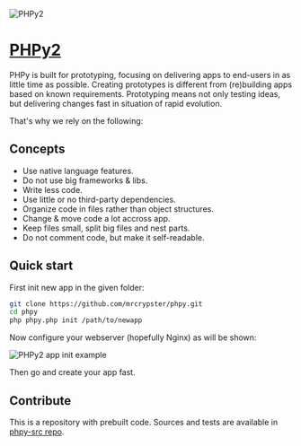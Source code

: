 ![PHPy2](https://phpy.dev/img/big-logo.png)
# [PHPy2](https://phpy.dev/)

PHPy is built for prototyping, focusing on delivering apps to end-users in as little time as possible. Creating prototypes is different from (re)building apps based on known requirements. Prototyping means not only testing ideas, but delivering changes fast in situation of rapid evolution.

That's why we rely on the following:

## Concepts
- Use native language features.
- Do not use big frameworks & libs.
- Write less code.
- Use little or no third-party dependencies.
- Organize code in files rather than object structures.
- Change & move code a lot accross app.
- Keep files small, split big files and nest parts.
- Do not comment code, but make it self-readable.

## Quick start
First init new app in the given folder:
```bash
git clone https://github.com/mrcrypster/phpy.git
cd phpy
php phpy.php init /path/to/newapp
```

Now configure your webserver (hopefully Nginx) as will be shown:

![PHPy2 app init example](https://phpy.dev/img/cli.png)

Then go and create your app fast.

## Contribute
This is a repository with prebuilt code.
Sources and tests are available in [phpy-src repo](https://github.com/mrcrypster/phpy-src).
